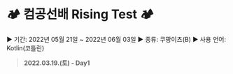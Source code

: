 # 🏕 컴공선배 Rising Test 🏕
▶︎ 기간: 2022년 05월 21일 ~ 2022년 06월 03일
▶︎ 종류: 쿠팡이츠(B)
▶︎ 사용 언어: Kotlin(코틀린)
  
>**2022.03.19.(토) - Day1**
